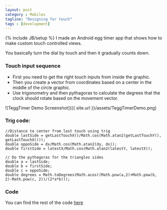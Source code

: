 ```yaml
---
layout: post
category : Mobiles 
tagline: "Designing for touch"
tags : [development]
---
```

{% include JB/setup %} 
I made an Android egg timer app that shows how to make custom touch controlled views.

You basically turn the dial by touch and then it gradually counts down.

### Touch input sequence
* First you need to get the right touch inputs from inside the graphic.
* Then you create a vector from coordinates based on a center in the middle of the circle graphic.
* Use trigonometry and then pythagoras to calculate the degrees that the clock should rotate based on the movement vector.

![TeggTimer Demo Screenshot]({{ site.url }}/assets/TeggTimerDemo.png)

### Trig code:

    //Distance to center from last touch using trig
    double lastSide = getLastTouchX()/Math.cos(Math.atan2(getLastTouchY(), getLastTouchX()));
    double oppoSide = dx/Math.cos(Math.atan2(dy, dx));
    double firstSide = latestX/Math.cos(Math.atan2(latestY, latestX));

    // Do the pythagoras for the triangles sides
    double a = lastSide;
    double b = firstSide;
    double c = oppoSide;
    double degrees = Math.toDegrees(Math.acos((Math.pow(a,2)+Math.pow(b, 2)-Math.pow(c, 2))/(2*a*b)));

### Code
You can find the rest of the code [here](https://github.com/chrilyng/tegg-timer-android)
